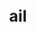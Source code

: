 ---
category: 3-letters
denotation: null
name: ail
reference_link: https://www.etymonline.com/word/ail
root_language: null
root_name: null
title: ail
type: free
word_sums:
- respelling: ail
  sum: 'Ail + '
---
